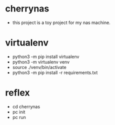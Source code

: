 # cherrynas
 * this project is a toy project for my nas machine.

# virtualenv
 * python3 -m pip install virtualenv
 * python3 -m virtualenv venv
 * source ./venv/bin/activate
 * python3 -m pip install -r requirements.txt

# reflex
 * cd cherrynas
 * pc init
 * pc run
